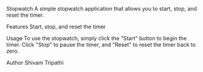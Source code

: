 Stopwatch
A simple stopwatch application that allows you to start, stop, and reset the timer.

Features
Start, stop, and reset the timer

Usage
To use the stopwatch, simply click the "Start" button to begin the timer. Click "Stop" to pause the timer, and "Reset" to reset the timer back to zero.

Author
Shivam Tripathi